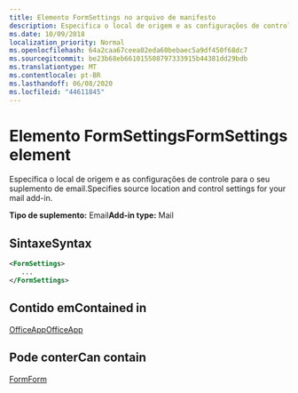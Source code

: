 ```yaml
---
title: Elemento FormSettings no arquivo de manifesto
description: Especifica o local de origem e as configurações de controle para o seu suplemento de email.
ms.date: 10/09/2018
localization_priority: Normal
ms.openlocfilehash: 64a2caa67ceea02eda60bebaec5a9df450f68dc7
ms.sourcegitcommit: be23b68eb661015508797333915b44381dd29bdb
ms.translationtype: MT
ms.contentlocale: pt-BR
ms.lasthandoff: 06/08/2020
ms.locfileid: "44611845"
---
```

# <a name="formsettings-element"></a><span data-ttu-id="3387d-103">Elemento FormSettings</span><span class="sxs-lookup"><span data-stu-id="3387d-103">FormSettings element</span></span>

<span data-ttu-id="3387d-104">Especifica o local de origem e as configurações de controle para o seu suplemento de email.</span><span class="sxs-lookup"><span data-stu-id="3387d-104">Specifies source location and control settings for your mail add-in.</span></span>

<span data-ttu-id="3387d-105">**Tipo de suplemento:** Email</span><span class="sxs-lookup"><span data-stu-id="3387d-105">**Add-in type:** Mail</span></span>

## <a name="syntax"></a><span data-ttu-id="3387d-106">Sintaxe</span><span class="sxs-lookup"><span data-stu-id="3387d-106">Syntax</span></span>

```XML
<FormSettings>
   ...
</FormSettings>
```

## <a name="contained-in"></a><span data-ttu-id="3387d-107">Contido em</span><span class="sxs-lookup"><span data-stu-id="3387d-107">Contained in</span></span>

[<span data-ttu-id="3387d-108">OfficeApp</span><span class="sxs-lookup"><span data-stu-id="3387d-108">OfficeApp</span></span>](officeapp.md)

## <a name="can-contain"></a><span data-ttu-id="3387d-109">Pode conter</span><span class="sxs-lookup"><span data-stu-id="3387d-109">Can contain</span></span>

[<span data-ttu-id="3387d-110">Form</span><span class="sxs-lookup"><span data-stu-id="3387d-110">Form</span></span>](form.md)

